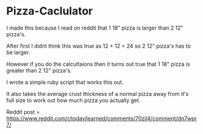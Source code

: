 # Pizza-Caclulator
I made this because I read on reddit that 1 18" pizza is larger than 2 12" pizza's.

After first I didnt think this was true as 12 + 12 = 24 so 2 12" pizza's has to be larger.

However if you do the calcultaions then it turns out true that 1 18" pizza is greater than 2 12" pizza's.

I wrote a simple ruby script that works this out. 

It also takes the average crust thickness of a normal pizza away from it's full size to work out how much pizza you actually get.

Reddit post = https://www.reddit.com/r/todayilearned/comments/70zil4/comment/dn7wpr7/
